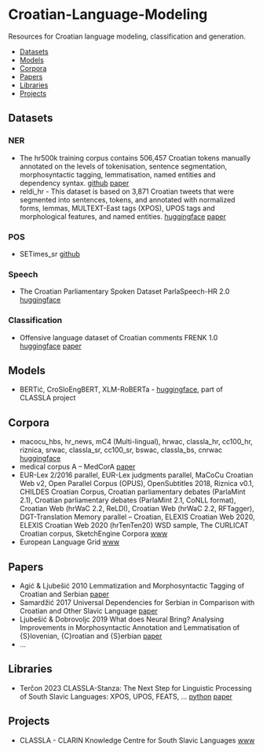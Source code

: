 # Croatian-Language-Modeling
Resources for Croatian language modeling, classification and generation.
- [Datasets](#datasets)
- [Models](#models)
- [Corpora](#corpora)
- [Papers](#papers)
- [Libraries](#libraries)
- [Projects](#projects)

## <a name='Datasets'></a>Datasets
### NER
- The hr500k training corpus contains 506,457 Croatian tokens manually annotated on the levels of tokenisation, sentence segmentation, morphosyntactic tagging, lemmatisation, named entities and dependency syntax. [github](https://github.com/reldi-data/hr500k) [paper]()
- reldi_hr - This dataset is based on 3,871 Croatian tweets that were segmented into sentences, tokens, and annotated with normalized forms, lemmas, MULTEXT-East tags (XPOS), UPOS tags and morphological features, and named entities. [huggingface](https://huggingface.co/datasets/classla/reldi_hr) [paper](https://revije.ff.uni-lj.si/slovenscina2/article/view/7007)
### POS
- SETimes_sr [github](https://github.com/reldi-data/SETimes.SRPlus)
### Speech 
- The Croatian Parliamentary Spoken Dataset ParlaSpeech-HR 2.0 [huggingface](https://huggingface.co/datasets/classla/ParlaSpeech-HR)
### Classification
- Offensive language dataset of Croatian comments FRENK 1.0 [huggingface](https://huggingface.co/datasets/classla/FRENK-hate-hr) [paper](https://aclanthology.org/2022.parlaclarin-1.16)
## <a name='Models'></a>Models
- BERTić, CroSloEngBERT, XLM-RoBERTa - [huggingface](https://huggingface.co/classla), part of CLASSLA project
## <a name='Corpora'></a>Corpora
- macocu_hbs, hr_news, mC4 (Multi-lingual), hrwac, classla_hr, cc100_hr, riznica, srwac, classla_sr, cc100_sr, bswac, classla_bs, cnrwac [huggingface](https://huggingface.co/datasets/classla/xlm-r-bertic-data)
- medical corpus A – MedCorA [paper](https://hrcak.srce.hr/file/356595)
- EUR-Lex 2/2016 parallel, EUR-Lex judgments parallel, MaCoCu Croatian Web v2, Open Parallel Corpus (OPUS), OpenSubtitles 2018, Riznica v0.1, CHILDES Croatian Corpus, Croatian parliamentary debates (ParlaMint 2.1), Croatian parliamentary debates (ParlaMint 2.1, CoNLL format), Croatian Web (hrWaC 2.2, ReLDI), Croatian Web (hrWaC 2.2, RFTagger), DGT-Translation Memory parallel – Croatian, ELEXIS Croatian Web 2020, ELEXIS Croatian Web 2020 (hrTenTen20) WSD sample, The CURLICAT Croatian corpus, SketchEngine Corpora [www](https://www.sketchengine.eu/corpora-and-languages/croatian-text-corpora/)
- European Language Grid [www](https://live.european-language-grid.eu/catalogue/)
## <a name='Papers'></a>Papers
- Agić & Ljubešić 2010 Lemmatization and Morphosyntactic Tagging of Croatian and Serbian [paper](https://aclanthology.org/W13-2408.pdf)
- Samardžić 2017 Universal Dependencies for Serbian in Comparison with Croatian and Other Slavic Language [paper](https://aclanthology.org/W17-1407)
- Ljubešić & Dobrovoljc 2019 What does Neural Bring? Analysing Improvements in Morphosyntactic Annotation and Lemmatisation of {S}lovenian, {C}roatian and {S}erbian [paper](https://www.aclweb.org/anthology/W19-3704)
- ...
## <a name='Libraries'></a>Libraries
- Terčon 2023 CLASSLA-Stanza: The Next Step for Linguistic Processing of South Slavic Languages: XPOS, UPOS, FEATS, ... [python](https://pypi.org/project/classla/) [paper](https://arxiv.org/pdf/2308.04255)

## <a name='Projects'></a>Projects
- CLASSLA - CLARIN Knowledge Centre for South Slavic Languages [www](https://www.clarin.si/info/k-centre/)
